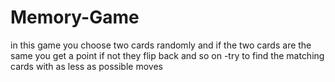 # Memory-Game
in this game you choose two cards randomly and if the two cards are the same you get a point if not they flip back and so on 
-try to find the matching cards with as less as possible moves 

